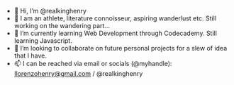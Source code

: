 - 👋 Hi, I’m @realkinghenry
- 👀 I am an athlete, literature connoisseur, aspiring wanderlust etc. Still working on the wandering part...
- 🌱 I’m currently learning Web Development through Codecademy. Still learning Javascript.
- 💞️ I’m looking to collaborate on future personal projects for a slew of idea that I have.
- 📫 I can be reached via email or socials (@myhandle): llorenzohenry@gmail.com / @realkinghenry 

<!---
realkinghenry/realkinghenry is a ✨ special ✨ repository because its `README.md` (this file) appears on your GitHub profile.
You can click the Preview link to take a look at your changes.
--->
